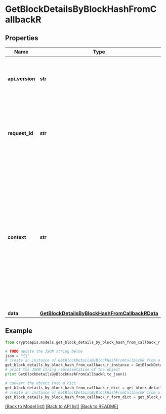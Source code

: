 # GetBlockDetailsByBlockHashFromCallbackR


## Properties
Name | Type | Description | Notes
------------ | ------------- | ------------- | -------------
**api_version** | **str** | Specifies the version of the API that incorporates this endpoint. | 
**request_id** | **str** | Defines the ID of the request. The &#x60;requestId&#x60; is generated by Crypto APIs and it&#39;s unique for every request. | 
**context** | **str** | In batch situations the user can use the context to correlate responses with requests. This property is present regardless of whether the response was successful or returned as an error. &#x60;context&#x60; is specified by the user. | [optional] 
**data** | [**GetBlockDetailsByBlockHashFromCallbackRData**](GetBlockDetailsByBlockHashFromCallbackRData.md) |  | 

## Example

```python
from cryptoapis.models.get_block_details_by_block_hash_from_callback_r import GetBlockDetailsByBlockHashFromCallbackR

# TODO update the JSON string below
json = "{}"
# create an instance of GetBlockDetailsByBlockHashFromCallbackR from a JSON string
get_block_details_by_block_hash_from_callback_r_instance = GetBlockDetailsByBlockHashFromCallbackR.from_json(json)
# print the JSON string representation of the object
print GetBlockDetailsByBlockHashFromCallbackR.to_json()

# convert the object into a dict
get_block_details_by_block_hash_from_callback_r_dict = get_block_details_by_block_hash_from_callback_r_instance.to_dict()
# create an instance of GetBlockDetailsByBlockHashFromCallbackR from a dict
get_block_details_by_block_hash_from_callback_r_form_dict = get_block_details_by_block_hash_from_callback_r.from_dict(get_block_details_by_block_hash_from_callback_r_dict)
```
[[Back to Model list]](../README.md#documentation-for-models) [[Back to API list]](../README.md#documentation-for-api-endpoints) [[Back to README]](../README.md)


